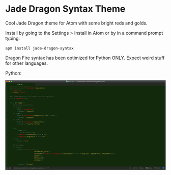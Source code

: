 # Jade Dragon Syntax Theme

Cool Jade Dragon theme for Atom with some bright reds and golds.


Install by going to the Settings > Install in Atom or by in a command prompt typing:

```shell
apm install jade-dragon-syntax
```

Dragon Fire syntax has been optimized for Python ONLY. Expect weird stuff for other languages.


Python:

![Jade Dragon Python Syntax](/media/preview.png)
